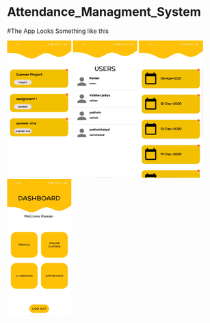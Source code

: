 # Attendance_Managment_System
#The App Looks Something like this

<img src="/Assets/Scrrenshot_1.jpeg" width="150" height="320">
<img src="/Assets/Scrrenshot_2.jpeg" width="150" height="320">
<img src="/Assets/Scrrenshot_3.jpeg" width="150" height="320">
<img src="/Assets/Scrrenshot_4.jpeg" width="150" height="320">
